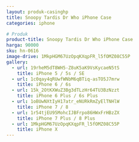 ```yaml
---
layout: produk-casinghp
title: Snoopy Tardis Dr Who iPhone Case
categories: iphone

# Produk
product-title: Snoopy Tardis Dr Who iPhone Case
harga: 90000
sku: hn-0616
image-drive: 1MkpHGM67UzOpqKXqpFR_l5fOMZ08C55P
gallery:
  - url: 19rheM5dT8WH5-Z8uK5aK9VsKycaeN5tS
    title: iPhone 5 / 5s / SE
  - url: 1c0qay4qRUwfWNbM6qBTiq-asTO5J7mrw
    title: iPhone 6 / 6s
  - url: 15k_2OtKXWuZ3Bg3dTLzHr64TU3BzNzzt
    title: iPhone 6 Plus / 6s Plus
  - url: 1oBUwNXtIyH17atr_eNURkRmZyElTNHlW
    title: iPhone 7 / 8
  - url: 1r54tjEU95MohcIJBFrpo86HWxFrHBzZX
    title: iPhone 7 Plus / 8 Plus
  - url: 1MkpHGM67UzOpqKXqpFR_l5fOMZ08C55P
    title: iPhone X
---
```

